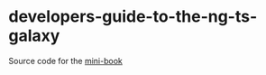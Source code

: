 # developers-guide-to-the-ng-ts-galaxy

Source code for the [mini-book](https://www.gitbook.com/book/mjw56/the-developers-guide-to-the-angular-typescript-ga/details)